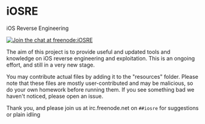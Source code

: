 # iOSRE
iOS Reverse Engineering

[![Join the chat at freenode:iOSRE](https://img.shields.io/badge/irc-freenode:%20%23iOSRE-blue.svg)](http://webchat.freenode.net/?channels=%23iOSRE)

The aim of this project is to provide useful and updated tools and knowledge on iOS reverse engineering and exploitation.
This is an ongoing effort, and still in a very new stage.

You may contribute actual files by adding it to the "resources" folder.
Please note that these files are mostly user-contributed and may be malicious, so do your own homework before running them. If you see something bad we haven't noticed, please open an issue.

Thank you, and please join us at irc.freenode.net on `##iosre` for suggestions or plain idling

